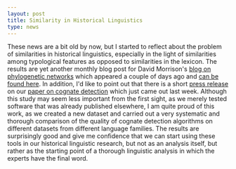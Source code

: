 ```yaml
---
layout: post
title: Similarity in Historical Linguistics 
type: news
---
```


These news are a bit old by now, but I started to reflect about the problem of similarities in historical linguistics, especially in the light of similarities among typological features as opposed to similarities in the lexicon. The results are yet another monthly blog post for David Morrison's [blog on phylogenetic networks](http://phylonetworks.blogspot.de/) which appeared a couple of days ago and [can be found here](http://phylonetworks.blogspot.de/2017/01/similarities-and-language-relationship.html). In addition, I'd like to point out that there is a short [press release](http://www.shh.mpg.de/365464/quantitative-turn-in-historical-linguistics) on our [paper on cognate detection](https://dx.doi.org/10.1371/journal.pone.0170046) which just came out last week. Although this study may seem less important from the first sight, as we merely tested software that was already published elsewhere, I am quite proud of this work, as we created a new dataset and carried out a very systematic and thorough comparison of the quality of cognate detection algorithms on different datasets from different language families. The results are surprisingly good and give me confidence that we can start using these tools in our historical linguistic research, but not as an analysis itself, but rather as the starting point of a thorough linguistic analysis in which the experts have the final word.
